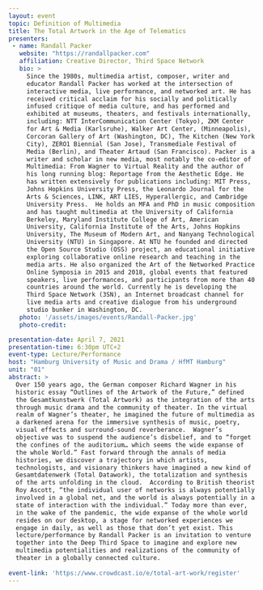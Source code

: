 ```yaml
---
layout: event
topic: Definition of Multimedia
title: The Total Artwork in the Age of Telematics
presenters:
 - name: Randall Packer
   website: "https://randallpacker.com"
   affiliation: Creative Director, Third Space Network
   bio: >
     Since the 1980s, multimedia artist, composer, writer and
     educator Randall Packer has worked at the intersection of
     interactive media, live performance, and networked art. He has
     received critical acclaim for his socially and politically
     infused critique of media culture, and has performed and
     exhibited at museums, theaters, and festivals internationally,
     including: NTT InterCommunication Center (Tokyo), ZKM Center
     for Art & Media (Karlsruhe), Walker Art Center, (Minneapolis),
     Corcoran Gallery of Art (Washington, DC), The Kitchen (New York
     City), ZERO1 Biennial (San Jose), Transmediale Festival of
     Media (Berlin), and Theater Artaud (San Francisco). Packer is a
     writer and scholar in new media, most notably the co-editor of
     Multimedia: From Wagner to Virtual Reality and the author of
     his long running blog: Reportage from the Aesthetic Edge. He
     has written extensively for publications including: MIT Press,
     Johns Hopkins University Press, the Leonardo Journal for the
     Arts & Sciences, LINK, ART LIES, Hyperallergic, and Cambridge
     University Press.  He holds an MFA and PhD in music composition
     and has taught multimedia at the University of California
     Berkeley, Maryland Institute College of Art, American
     University, California Institute of the Arts, Johns Hopkins
     University, The Museum of Modern Art, and Nanyang Technological
     University (NTU) in Singapore. At NTU he founded and directed
     the Open Source Studio (OSS) project, an educational initiative
     exploring collaborative online research and teaching in the
     media arts. He also organized the Art of the Networked Practice
     Online Symposia in 2015 and 2018, global events that featured
     speakers, live performances, and participants from more than 40
     countries around the world. Currently he is developing the
     Third Space Network (3SN), an Internet broadcast channel for
     live media arts and creative dialogue from his underground
     studio bunker in Washington, DC.
   photo: '/assets/images/events/Randall-Packer.jpg'
   photo-credit:

presentation-date: April 7, 2021
presentation-time: 6:30pm UTC+2
event-type: Lecture/Performance
host: "Hamburg University of Music and Drama / HfMT Hamburg"
unit: "01"
abstract: >
  Over 150 years ago, the German composer Richard Wagner in his
  historic essay “Outlines of the Artwork of the Future,” defined
  the Gesamtkunstwerk (Total Artwork) as the integration of the arts
  through music drama and the community of theater. In the virtual
  realm of Wagner’s theater, he imagined the future of multimedia as
  a darkened arena for the immersive synthesis of music, poetry,
  visual effects and surround-sound reverberance.  Wagner’s
  objective was to suspend the audience’s disbelief, and to “forget
  the confines of the auditorium… which seems the wide expanse of
  the whole World.” Fast forward through the annals of media
  histories, we discover a trajectory in which artists,
  technologists, and visionary thinkers have imagined a new kind of
  Gesamtdatenwerk (Total Datawork), the totalization and synthesis
  of the arts unfolding in the cloud.  According to British theorist
  Roy Ascott, “the individual user of networks is always potentially
  involved in a global net, and the world is always potentially in a
  state of interaction with the individual.” Today more than ever,
  in the wake of the pandemic, the wide expanse of the whole world
  resides on our desktop, a stage for networked experiences we
  engage in daily, as well as those that don’t yet exist. This
  lecture/performance by Randall Packer is an invitation to venture
  together into the Deep Third Space to imagine and explore new
  multimedia potentialities and realizations of the community of
  theater in a globally connected culture.
  
event-link: 'https://www.crowdcast.io/e/total-art-work/register'
---
```

